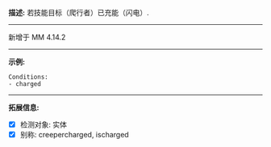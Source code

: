 **描述:** 若技能目标（爬行者）已充能（闪电）.

---

新增于 MM 4.14.2

---

**示例:**

```
Conditions:
- charged
```

---

**拓展信息:**

- [x] 检测对象: 实体
- [x] 别称: creepercharged, ischarged